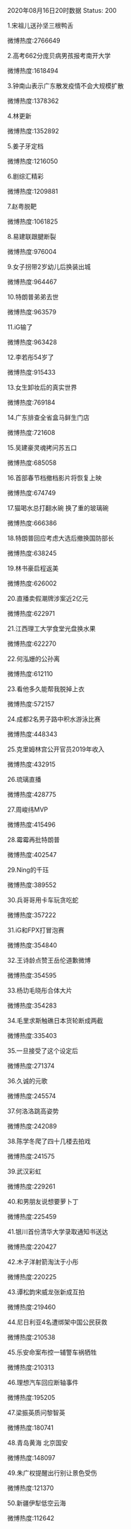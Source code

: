2020年08月16日20时数据
Status: 200

1.宋祖儿送孙坚三根鸭舌

微博热度:2766649

2.高考662分庞贝病男孩报考南开大学

微博热度:1618494

3.钟南山表示广东散发疫情不会大规模扩散

微博热度:1378362

4.林更新

微博热度:1352892

5.姜子牙定档

微博热度:1216050

6.剧综汇精彩

微博热度:1209881

7.赵粤脱靶

微博热度:1061825

8.易建联跟腱断裂

微博热度:976004

9.女子拐带2岁幼儿后换装出城

微博热度:964467

10.特朗普弟弟去世

微博热度:963579

11.iG输了

微博热度:963428

12.李若彤54岁了

微博热度:915433

13.女生卸妆后的真实世界

微博热度:769184

14.广东排查全省盒马鲜生门店

微博热度:721608

15.吴建豪灵魂拷问苏五口

微博热度:685058

16.首部春节档撤档影片将恢复上映

微博热度:674749

17.猫喝水总打翻水碗 换了重的玻璃碗

微博热度:666386

18.特朗普回应考虑大选后撤换国防部长

微博热度:638245

19.林书豪启程返美

微博热度:626002

20.直播卖假潮牌涉案近2亿元

微博热度:622971

21.江西理工大学食堂光盘换水果

微博热度:622270

22.何泓姗的公孙离

微博热度:612110

23.看他多久能帮我脱掉上衣

微博热度:572157

24.成都2名男子路中积水游泳比赛

微博热度:448343

25.克里姆林宫公开官员2019年收入

微博热度:432915

26.琉璃直播

微博热度:428775

27.周峻纬MVP

微博热度:415496

28.霉霉再批特朗普

微博热度:402547

29.Ning的千珏

微博热度:389552

30.兵哥哥用卡车玩贪吃蛇

微博热度:357222

31.iG和FPX打冒泡赛

微博热度:354840

32.王诗龄点赞王岳伦道歉微博

微博热度:354595

33.杨玏毛晓彤合体大片

微博热度:354283

34.毛里求斯触礁日本货轮断成两截

微博热度:335403

35.一旦接受了这个设定后

微博热度:271374

36.久诚的元歌

微博热度:245574

37.何洛洛跳高姿势

微博热度:242089

38.陈学冬爬了四十几楼去拍戏

微博热度:241575

39.武汉彩虹

微博热度:229261

40.和男朋友说想要萝卜丁

微博热度:225459

41.银川首份清华大学录取通知书送达

微博热度:220427

42.木子洋射箭淘汰于小彤

微博热度:220225

43.谭松韵宋威龙张新成互拍

微博热度:219460

44.尼日利亚4名遭绑架中国公民获救

微博热度:210538

45.乐安命案布控一辅警车祸牺牲

微博热度:210313

46.理想汽车回应断轴事件

微博热度:195205

47.梁振英质问黎智英

微博热度:180741

48.青岛黄海 北京国安

微博热度:148097

49.朱广权提醒出行别让景色受伤

微博热度:121370

50.新疆伊犁低空云海

微博热度:112642


